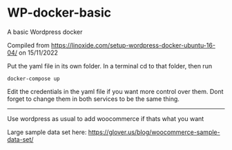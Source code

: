 # WP-docker-basic
A basic Wordpress docker

Compiled from https://linoxide.com/setup-wordpress-docker-ubuntu-16-04/ on 15/11/2022

Put the yaml file in its own folder.
In a terminal cd to that folder, then run

```
docker-compose up
```

Edit the credentials in the yaml file if you want more control over them. Dont forget to change them in both services to be the same thing.

---

Use wordpress as usual to add woocommerce if thats what you want

Large sample data set here:
https://glover.us/blog/woocommerce-sample-data-set/
